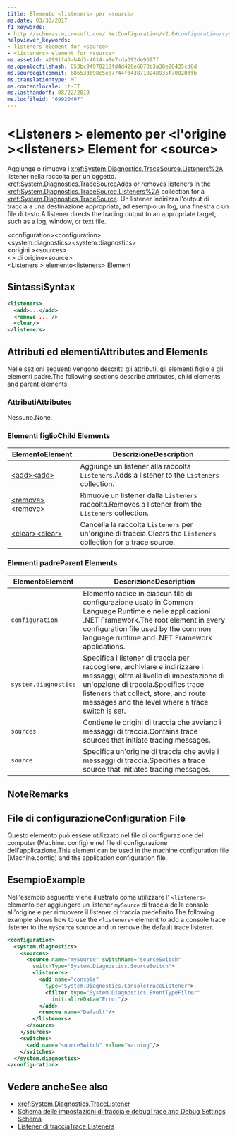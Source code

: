 ```yaml
---
title: Elemento <listeners> per <source>
ms.date: 03/30/2017
f1_keywords:
- http://schemas.microsoft.com/.NetConfiguration/v2.0#configuration/system.diagnostics/sources/source/listeners
helpviewer_keywords:
- listeners element for <source>
- <listeners> element for <source>
ms.assetid: a2991f43-b4d3-4614-a8e7-da392de9697f
ms.openlocfilehash: 853bc94978218fd4d426e6070b3a36e20435cd6d
ms.sourcegitcommit: 68653db98c5ea7744fd438710248935f70020dfb
ms.translationtype: MT
ms.contentlocale: it-IT
ms.lasthandoff: 08/22/2019
ms.locfileid: "69920497"
---
```

# <a name="listeners-element-for-source"></a><span data-ttu-id="2cebe-102">\<Listeners > elemento per \<l'origine ></span><span class="sxs-lookup"><span data-stu-id="2cebe-102">\<listeners> Element for \<source></span></span>
<span data-ttu-id="2cebe-103">Aggiunge o rimuove i <xref:System.Diagnostics.TraceSource.Listeners%2A> listener nella raccolta per un oggetto. <xref:System.Diagnostics.TraceSource></span><span class="sxs-lookup"><span data-stu-id="2cebe-103">Adds or removes listeners in the <xref:System.Diagnostics.TraceSource.Listeners%2A> collection for a <xref:System.Diagnostics.TraceSource>.</span></span> <span data-ttu-id="2cebe-104">Un listener indirizza l'output di traccia a una destinazione appropriata, ad esempio un log, una finestra o un file di testo.</span><span class="sxs-lookup"><span data-stu-id="2cebe-104">A listener directs the tracing output to an appropriate target, such as a log, window, or text file.</span></span>  
  
 <span data-ttu-id="2cebe-105">\<configuration></span><span class="sxs-lookup"><span data-stu-id="2cebe-105">\<configuration></span></span>  
<span data-ttu-id="2cebe-106">\<system.diagnostics></span><span class="sxs-lookup"><span data-stu-id="2cebe-106">\<system.diagnostics></span></span>  
<span data-ttu-id="2cebe-107">\<origini ></span><span class="sxs-lookup"><span data-stu-id="2cebe-107">\<sources></span></span>  
<span data-ttu-id="2cebe-108">\<> di origine</span><span class="sxs-lookup"><span data-stu-id="2cebe-108">\<source></span></span>  
<span data-ttu-id="2cebe-109">\<Listeners > elemento</span><span class="sxs-lookup"><span data-stu-id="2cebe-109">\<listeners> Element</span></span>  
  
## <a name="syntax"></a><span data-ttu-id="2cebe-110">Sintassi</span><span class="sxs-lookup"><span data-stu-id="2cebe-110">Syntax</span></span>  
  
```xml  
<listeners>   
  <add>...</add>  
  <remove ... />  
  <clear/>  
</listeners>  
```  
  
## <a name="attributes-and-elements"></a><span data-ttu-id="2cebe-111">Attributi ed elementi</span><span class="sxs-lookup"><span data-stu-id="2cebe-111">Attributes and Elements</span></span>  
 <span data-ttu-id="2cebe-112">Nelle sezioni seguenti vengono descritti gli attributi, gli elementi figlio e gli elementi padre.</span><span class="sxs-lookup"><span data-stu-id="2cebe-112">The following sections describe attributes, child elements, and parent elements.</span></span>  
  
### <a name="attributes"></a><span data-ttu-id="2cebe-113">Attributi</span><span class="sxs-lookup"><span data-stu-id="2cebe-113">Attributes</span></span>  
 <span data-ttu-id="2cebe-114">Nessuno.</span><span class="sxs-lookup"><span data-stu-id="2cebe-114">None.</span></span>  
  
### <a name="child-elements"></a><span data-ttu-id="2cebe-115">Elementi figlio</span><span class="sxs-lookup"><span data-stu-id="2cebe-115">Child Elements</span></span>  
  
|<span data-ttu-id="2cebe-116">Elemento</span><span class="sxs-lookup"><span data-stu-id="2cebe-116">Element</span></span>|<span data-ttu-id="2cebe-117">Descrizione</span><span class="sxs-lookup"><span data-stu-id="2cebe-117">Description</span></span>|  
|-------------|-----------------|  
|[<span data-ttu-id="2cebe-118">\<add></span><span class="sxs-lookup"><span data-stu-id="2cebe-118">\<add></span></span>](add-element-for-listeners-for-source.md)|<span data-ttu-id="2cebe-119">Aggiunge un listener alla raccolta `Listeners`.</span><span class="sxs-lookup"><span data-stu-id="2cebe-119">Adds a listener to the `Listeners` collection.</span></span>|  
|[<span data-ttu-id="2cebe-120">\<remove></span><span class="sxs-lookup"><span data-stu-id="2cebe-120">\<remove></span></span>](remove-element-for-listeners-for-source.md)|<span data-ttu-id="2cebe-121">Rimuove un listener dalla `Listeners` raccolta.</span><span class="sxs-lookup"><span data-stu-id="2cebe-121">Removes a listener from the `Listeners` collection.</span></span>|  
|[<span data-ttu-id="2cebe-122">\<clear></span><span class="sxs-lookup"><span data-stu-id="2cebe-122">\<clear></span></span>](clear-element-for-listeners-for-source.md)|<span data-ttu-id="2cebe-123">Cancella la raccolta `Listeners` per un'origine di traccia.</span><span class="sxs-lookup"><span data-stu-id="2cebe-123">Clears the `Listeners` collection for a trace source.</span></span>|  
  
### <a name="parent-elements"></a><span data-ttu-id="2cebe-124">Elementi padre</span><span class="sxs-lookup"><span data-stu-id="2cebe-124">Parent Elements</span></span>  
  
|<span data-ttu-id="2cebe-125">Elemento</span><span class="sxs-lookup"><span data-stu-id="2cebe-125">Element</span></span>|<span data-ttu-id="2cebe-126">Descrizione</span><span class="sxs-lookup"><span data-stu-id="2cebe-126">Description</span></span>|  
|-------------|-----------------|  
|`configuration`|<span data-ttu-id="2cebe-127">Elemento radice in ciascun file di configurazione usato in Common Language Runtime e nelle applicazioni .NET Framework.</span><span class="sxs-lookup"><span data-stu-id="2cebe-127">The root element in every configuration file used by the common language runtime and .NET Framework applications.</span></span>|  
|`system.diagnostics`|<span data-ttu-id="2cebe-128">Specifica i listener di traccia per raccogliere, archiviare e indirizzare i messaggi, oltre al livello di impostazione di un'opzione di traccia.</span><span class="sxs-lookup"><span data-stu-id="2cebe-128">Specifies trace listeners that collect, store, and route messages and the level where a trace switch is set.</span></span>|  
|`sources`|<span data-ttu-id="2cebe-129">Contiene le origini di traccia che avviano i messaggi di traccia.</span><span class="sxs-lookup"><span data-stu-id="2cebe-129">Contains trace sources that initiate tracing messages.</span></span>|  
|`source`|<span data-ttu-id="2cebe-130">Specifica un'origine di traccia che avvia i messaggi di traccia.</span><span class="sxs-lookup"><span data-stu-id="2cebe-130">Specifies a trace source that initiates tracing messages.</span></span>|  
  
## <a name="remarks"></a><span data-ttu-id="2cebe-131">Note</span><span class="sxs-lookup"><span data-stu-id="2cebe-131">Remarks</span></span>  
  
## <a name="configuration-file"></a><span data-ttu-id="2cebe-132">File di configurazione</span><span class="sxs-lookup"><span data-stu-id="2cebe-132">Configuration File</span></span>  
 <span data-ttu-id="2cebe-133">Questo elemento può essere utilizzato nel file di configurazione del computer (Machine. config) e nel file di configurazione dell'applicazione.</span><span class="sxs-lookup"><span data-stu-id="2cebe-133">This element can be used in the machine configuration file (Machine.config) and the application configuration file.</span></span>  
  
## <a name="example"></a><span data-ttu-id="2cebe-134">Esempio</span><span class="sxs-lookup"><span data-stu-id="2cebe-134">Example</span></span>  
 <span data-ttu-id="2cebe-135">Nell'esempio seguente viene illustrato come utilizzare l' `<listeners>` elemento per aggiungere un listener `mySource` di traccia della console all'origine e per rimuovere il listener di traccia predefinito.</span><span class="sxs-lookup"><span data-stu-id="2cebe-135">The following example shows how to use the `<listeners>` element to add a console trace listener to the `mySource` source and to remove the default trace listener.</span></span>  
  
```xml  
<configuration>  
  <system.diagnostics>  
    <sources>  
      <source name="mySource" switchName="sourceSwitch"   
        switchType="System.Diagnostics.SourceSwitch">  
        <listeners>  
          <add name="console"   
            type="System.Diagnostics.ConsoleTraceListener">  
            <filter type="System.Diagnostics.EventTypeFilter"   
              initializeData="Error"/>  
          </add>  
          <remove name="Default"/>  
        </listeners>  
      </source>  
    </sources>  
    <switches>  
      <add name="sourceSwitch" value="Warning"/>  
    </switches>  
  </system.diagnostics>  
</configuration>  
```  
  
## <a name="see-also"></a><span data-ttu-id="2cebe-136">Vedere anche</span><span class="sxs-lookup"><span data-stu-id="2cebe-136">See also</span></span>

- <xref:System.Diagnostics.TraceListener>
- [<span data-ttu-id="2cebe-137">Schema delle impostazioni di traccia e debug</span><span class="sxs-lookup"><span data-stu-id="2cebe-137">Trace and Debug Settings Schema</span></span>](index.md)
- [<span data-ttu-id="2cebe-138">Listener di traccia</span><span class="sxs-lookup"><span data-stu-id="2cebe-138">Trace Listeners</span></span>](../../../debug-trace-profile/trace-listeners.md)

